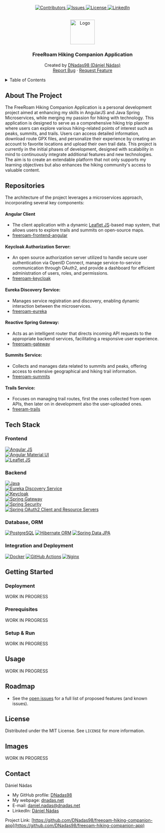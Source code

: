<p align="center">
  <a href="https://github.com/DNadas98/freeoam-hiking-companion-app/graphs/contributors">
    <img src="https://img.shields.io/github/contributors/DNadas98/freeoam-hiking-companion-app.svg?style=for-the-badge" alt="Contributors">
  </a>
  <a href="https://github.com/DNadas98/freeoam-hiking-companion-app/issues">
    <img src="https://img.shields.io/github/issues/DNadas98/freeoam-hiking-companion-app.svg?style=for-the-badge" alt="Issues">
  </a>
  <a href="https://github.com/DNadas98/freeoam-hiking-companion-app/blob/master/LICENSE">
    <img src="https://img.shields.io/github/license/DNadas98/freeoam-hiking-companion-app.svg?style=for-the-badge" alt="License">
  </a>
  <a href="https://linkedin.com/in/daniel-nadas">
    <img src="https://img.shields.io/badge/-LinkedIn-black.svg?style=for-the-badge&logo=linkedin&colorB=555" alt="LinkedIn">
  </a>
</p>

<br xmlns="http://www.w3.org/1999/html"/>
<div align="center">
  <a href="https://github.com/DNadas98/freeoam-hiking-companion-app">
    <img src="https://avatars.githubusercontent.com/u/125133206?v=4" alt="Logo" width="80" height="80">
  </a>

<h3 align="center">FreeRoam Hiking Companion Application</h3>
  <p align="center">
    Created by <a href="https://github.com/DNadas98">DNadas98 (Dániel Nádas)</a>
    <br />
    <a href="https://github.com/DNadas98/freeoam-hiking-companion-app/issues">Report Bug</a>
    ·
    <a href="https://github.com/DNadas98/freeoam-hiking-companion-app/issues">Request Feature</a>
  </p>
</div>

<details>
  <summary>Table of Contents</summary>
  <ol>
    <li>
      <a href="#about-the-project">About The Project</a>
      <ul>
        <li><a href="#tech-stack">Tech Stack</a></li>
      </ul>
    </li>
    <li>
      <a href="#getting-started">Getting Started</a>
      <ul>
        <li><a href="#deployment">Deployment</a></li>
        <li><a href="#prerequisites">Prerequisites</a></li>
        <li><a href="#setup--run">Setup and run</a></li>
      </ul>
    </li>
    <li>
      <a href="#usage">Usage</a>
    </li>
    <li><a href="#roadmap">Roadmap</a></li>
    <li><a href="#images">Images</a></li>
    <li><a href="#license">License</a></li>
    <li><a href="#contact">Contact</a></li>
  </ol>
</details>

## About The Project

The FreeRoam Hiking Companion Application is a personal development project aimed at enhancing my skills in AngularJS and Java Spring Microservices, while merging my passion for hiking with technology. This application is designed to serve as a comprehensive hiking trip planner where users can explore various hiking-related points of interest such as peaks, summits, and trails. Users can access detailed information, download route GPX files, and personalize their experience by creating an account to favorite locations and upload their own trail data. This project is currently in the initial phases of development, designed with scalability in mind to continuously integrate additional features and new technologies. The aim is to create an extendable platform that not only supports my learning objectives but also enhances the hiking community's access to valuable content.

## Repositories
The architecture of the project leverages a microservices approach, incorporating several key components:
#### Angular Client
- The client application with a dynamic [Leaflet JS](https://leafletjs.com/)-based map system, that allows users to explore trails and summits on open-source maps.
- [freeroam-frontend-angular](https://github.com/DNadas98/freeroam-frontend-angular)
#### Keycloak Authorization Server:
- An open source authorization server utilized to handle secure user authentication via OpenID Connect, manage service-to-service communication through OAuth2, and provide a dashboard for efficient administration of users, roles, and permissions.
- [freeroam-keycloak](https://github.com/DNadas98/freeroam-keycloak)
#### Eureka Discovery Service:
- Manages service registration and discovery, enabling dynamic interaction between the microservices.
- [freeroam-eureka](https://github.com/DNadas98/freeroam-eureka)
#### Reactive Spring Gateway:
- Acts as an intelligent router that directs incoming API requests to the appropriate backend services, facilitating a responsive user experience.
- [freeroam-gateway](https://github.com/DNadas98/freeroam-gateway)
#### Summits Service:
- Collects and manages data related to summits and peaks, offering access to extensive geographical and hiking trail information.
- [freeroam-summits](https://github.com/DNadas98/freeroam-summits)
#### Trails Service:
- Focuses on managing trail routes, first the ones collected from open APIs, then later on in development also the user-uploaded ones.
- [freeram-trails](https://github.com/DNadas98/freeroam-trails)

## Tech Stack

### Frontend

[![Angular JS](https://img.shields.io/badge/-Angular_JS-C3002F?style=for-the-badge&logo=angular&logoColor=black)](https://angular.io/)  
[![Angular Material UI](https://img.shields.io/badge/-Angular_Material_UI-005CBB?style=for-the-badge&logo=materialui&logoColor=white)](https://material.angular.io/)  
[![Leaflet JS](https://img.shields.io/badge/-Leaflet_JS-FFD62D?style=for-the-badge)](https://leafletjs.com/)  

### Backend

[![Java](https://img.shields.io/badge/-Java-ED8B00?style=for-the-badge)](https://www.java.com/en/)  
[![Eureka Discovery Service](https://img.shields.io/badge/-Eureka_Discovery_Service-CCCCCC?style=for-the-badge)](https://github.com/Netflix/eureka)  
[![Keycloak](https://img.shields.io/badge/-Keycloak_Authorization_Server-008AAA?style=for-the-badge)](https://www.keycloak.org/)  
[![Spring Gateway](https://img.shields.io/badge/-Spring_Gateway-589133?style=for-the-badge&logo=spring&logoColor=black)](https://docs.spring.io/spring-cloud-gateway/reference/spring-cloud-gateway.html)  
[![Spring Security](https://img.shields.io/badge/-Spring_Security-589133?style=for-the-badge&logo=spring&logoColor=black)](https://spring.io/projects/spring-security)  
[![Spring OAuth2 Client and Resource Servers](https://img.shields.io/badge/-Spring_OAuth2-589133?style=for-the-badge&logo=spring&logoColor=black)](https://spring.io/guides/tutorials/spring-boot-oauth2)

### Database, ORM

[![PostgreSQL](https://img.shields.io/badge/-PostgreSQL-4479A1?style=for-the-badge&logo=postgresql&logoColor=black)](https://www.postgresql.org/)
[![Hibernate ORM](https://img.shields.io/badge/-Hibernate_ORM-CCCCCC?style=for-the-badge&logo=hibernate&logoColor=black)](https://hibernate.org/orm/)
[![Spring Data JPA](https://img.shields.io/badge/-Spring_Data_JPA-589133?style=for-the-badge&logo=spring&logoColor=black)](https://spring.io/projects/spring-data-jpa)

### Integration and Deployment

[![Docker](https://img.shields.io/badge/-Docker-1d63ed?style=for-the-badge&logo=docker&logoColor=black)](https://www.docker.com/)
[![GitHub Actions](https://img.shields.io/badge/-GitHub_Actions-2088FF?style=for-the-badge&logo=github-actions&logoColor=black)](https://github.com/features/actions)
[![Nginx](https://img.shields.io/badge/-Nginx-227722?style=for-the-badge&logo=nginx&logoColor=black)](https://www.nginx.com/)

## Getting Started

### Deployment

WORK IN PROGRESS

### Prerequisites

WORK IN PROGRESS

### Setup & Run

WORK IN PROGRESS

## Usage

WORK IN PROGRESS

## Roadmap

- See the [open issues](https://github.com/DNadas98/freeoam-hiking-companion-app/issues) for a
  full list of proposed features (and known issues).

## License

Distributed under the MIT License. See `LICENSE` for more information.

## Images

WORK IN PROGRESS

## Contact

Dániel Nádas

- My GitHub profile: [DNadas98](https://github.com/DNadas98)
- My webpage: [dnadas.net](https://dnadas.net)
- E-mail: [daniel.nadas@dnadas.net](mailto:daniel.nadas@dnadas.net)
- LinkedIn: [Dániel Nádas](https://www.linkedin.com/in/daniel-nadas)

Project
Link: [https://github.com/DNadas98/freeoam-hiking-companion-app](https://github.com/DNadas98/freeoam-hiking-companion-app)
